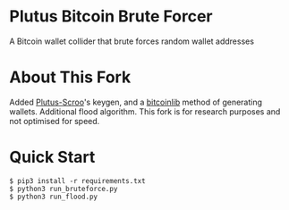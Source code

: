 # Plutus Bitcoin Brute Forcer

A Bitcoin wallet collider that brute forces random wallet addresses

# About This Fork

Added [Plutus-Scroo](https://github.com/franzkruhm/Plutus-Scroo)'s keygen, and a [bitcoinlib](https://pypi.org/project/bitcoinlib/) method of generating wallets. Additional flood algorithm. This fork is for research purposes and not optimised for speed.

# Quick Start

```
$ pip3 install -r requirements.txt
$ python3 run_bruteforce.py
$ python3 run_flood.py
```